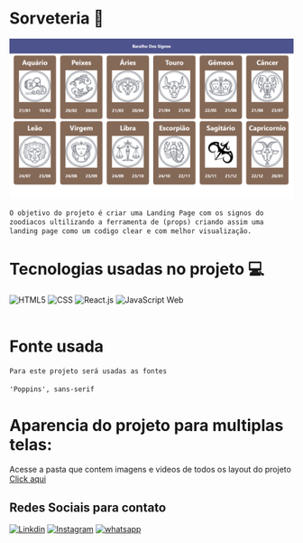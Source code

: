 # Sorveteria 🍨

<img src="my-app\src\assets\layout\signos.png">

    O objetivo do projeto é criar uma Landing Page com os signos do zoodiacos ultilizando a ferramenta de (props) criando assim uma landing page como um codigo clear e com melhor visualização.

# Tecnologias usadas no projeto 💻
<div style="display: inline_block">
   <img aling="center" alt="HTML5" src="https://img.shields.io/badge/HTML5-E34F26?style=for-the-badge&logo=html5&logoColor=white">
    <img aling="center" alt="CSS" src="https://img.shields.io/badge/CSS3-1572B6?style=for-the-badge&logo=css3&logoColor=white">
    <img aling="center" alt="React.js" src="https://img.shields.io/badge/React-20232A?style=for-the-badge&logo=react&logoColor=61DAFB">
    <img aling="center" alt="JavaScript Web" src="https://img.shields.io/badge/JavaScript-F7DF1E?style=for-the-badge&logo=javascript&logoColor=black">
</div></br>

# Fonte usada

    Para este projeto será usadas as fontes 
    
    'Poppins', sans-serif

# Aparencia do projeto para multiplas telas:


Acesse a pasta que contem imagens e videos de todos os layout do projeto <a href="">Click aqui</a>

## Redes Sociais para contato 

[![Linkdin](https://img.shields.io/badge/LinkedIn-0077B5?style=for-the-badge&logo=linkedin&logoColor=white)](https://www.linkedin.com/in/wesley-caldeira-46915425b/)
[![Instagram](https://img.shields.io/badge/Instagram-E4405F?style=for-the-badge&logo=instagram&logoColor=white)](https://www.instagram.com/wesley_caldeira_desenvolvedor/)
[![whatsapp](https://img.shields.io/badge/WhatsApp-25D366?style=for-the-badge&logo=whatsapp&logoColor=white)](https://wa.me/5562995127570)